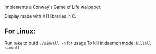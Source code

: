 Implements a Conway's Game of Life wallpaper.

Display made with X11 libraries in C.

## For Linux:
Run `make` to build
`./simwall -h` for usage 
To kill in daemon mode: `killall simwall`
